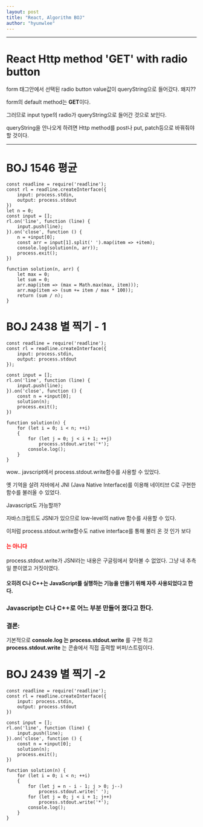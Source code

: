 ```yaml
---
layout: post
title: "React, Algorithm BOJ"
author: "hyunwlee"
---
```


---

# React Http method 'GET' with radio button

form 태그안에서 선택된 radio button value값이 queryString으로 들어갔다. 왜지??



form의 default method는 <strong>GET</strong>이다.  

그러므로 input type의 radio가 queryString으로 들어간 것으로 보인다.  

queryString을 안나오게 하려면 Http method를 post나 put, patch등으로  바꿔줘야 할 것이다.  

  

---

# BOJ 1546 평균

```
const readline = require('readline');
const rl = readline.createInterface({
    input: process.stdin,
    output: process.stdout
})
let n = 0;
const input = [];
rl.on('line', function (line) {
    input.push(line);
}).on('close', function () {
    n = +input[0];
    const arr = input[1].split(' ').map(item => +item);
    console.log(solution(n, arr));
    process.exit();
})

function solution(n, arr) {
    let max = 0;
    let sum = 0;
    arr.map(item => (max = Math.max(max, item)));
    arr.map(item => (sum += item / max * 100));
    return (sum / n);
}
```

# BOJ 2438 별 찍기 - 1

```
const readline = require('readline');
const rl = readline.createInterface({
    input: process.stdin,
    output: process.stdout
});

const input = [];
rl.on('line', function (line) {
    input.push(line);
}).on('close', function () {
    const n = +input[0];
    solution(n);
    process.exit();
})

function solution(n) {
    for (let i = 0; i < n; ++i)
    {
        for (let j = 0; j < i + 1; ++j)
            process.stdout.write('*');
        console.log();
    }
}
```

wow.. javscript에서 process.stdout.write함수를 사용할 수 있었다.  

옛 기억을 살려 자바에서 JNI (Java Native Interface)를 이용해 네이티브 C로 구현한 함수를 불러올 수 있었다.  

Javascript도 가능할까?  

자바스크립트도 JSNI가 있으므로 low-level의 native 함수를 사용할 수 있다.  

이처럼 process.stdout.write함수도 native interface를 통해 불러 온 것 인가 보다  

#### <span style="color:red">는 아니다</span>

process.stdout.write가 JSNI라는 내용은 구글링에서 찾아볼 수 없었다. 그냥 내 추측일 뿐이였고 거짓이였다.  

#### 오히려 C나 C++는 JavaScript를 실행하는 기능을 만들기 위해 자주 사용되었다고 한다.

### Javascript는 C나 C++로 어느 부분 만들어 졌다고 한다.  

### 결론:

 기본적으로 **console.log 는** **process.stdout.write** 를 구현 하고 **process.stdout.write** 는 콘솔에서 직접 출력할 버퍼/스트림이다.  

# BOJ 2439 별 찍기 -2

```
const readline = require('readline');
const rl = readline.createInterface({
    input: process.stdin,
    output: process.stdout
})

const input = [];
rl.on('line', function (line) {
    input.push(line);
}).on('close', function () {
    const n = +input[0];
    solution(n);
    process.exit();
})

function solution(n) {
    for (let i = 0; i < n; ++i)
    {
        for (let j = n - i - 1; j > 0; j--)
            process.stdout.write(' ');
        for (let j = 0; j < i + 1; j++)
            process.stdout.write('*');
        console.log();
    }
}
```


